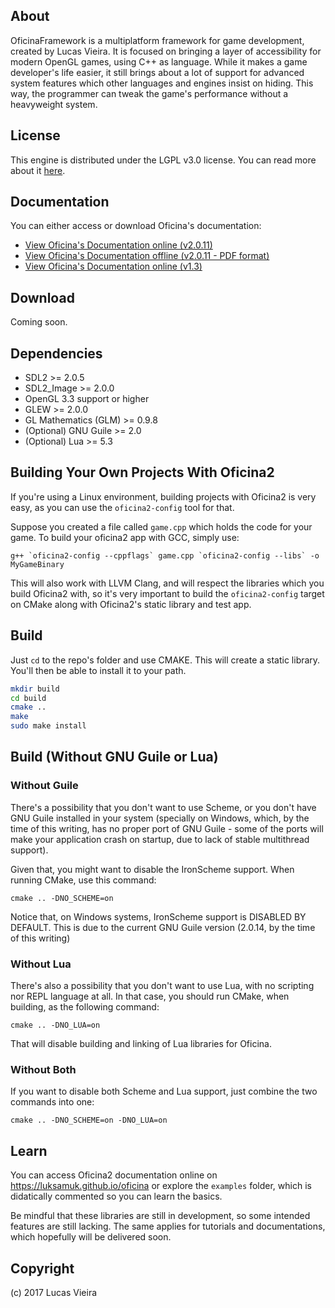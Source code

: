About
-----

OficinaFramework is a multiplatform framework for game development, created by Lucas Vieira.
It is focused on bringing a layer of accessibility for modern OpenGL games, using C++ as
language. While it makes a game developer's life easier, it still brings about a lot of
support for advanced system features which other languages and engines insist on hiding.
This way, the programmer can tweak the game's performance without a heavyweight system.


License
-------

This engine is distributed under the LGPL v3.0 license.
You can read more about it [here](http://choosealicense.com/licenses/lgpl-3.0).

Documentation
-------------

You can either access or download Oficina's documentation:

- [View Oficina's Documentation online (v2.0.11)](https://luksamuk.github.io/oficina/doc)
- [View Oficina's Documentation offline (v2.0.11 - PDF format)](https://luksamuk.github.io/oficina/oficina2.pdf)
- [View Oficina's Documentation online (v1.3)](https://luksamuk.github.io/OficinaFramework)

Download
--------

Coming soon.

Dependencies
------------

- SDL2 >= 2.0.5
- SDL2\_Image >= 2.0.0
- OpenGL 3.3 support or higher
- GLEW >= 2.0.0
- GL Mathematics (GLM) >= 0.9.8
- (Optional) GNU Guile >= 2.0
- (Optional) Lua >= 5.3


Building Your Own Projects With Oficina2
----------------------------------------

If you're using a Linux environment, building projects with Oficina2 is very easy, as you can use the `oficina2-config` tool for that.

Suppose you created a file called `game.cpp` which holds the code for your game. To build your oficina2 app with GCC, simply use:

```g++ `oficina2-config --cppflags` game.cpp `oficina2-config --libs` -o MyGameBinary```

This will also work with LLVM Clang, and will respect the libraries which you build Oficina2 with, so it's very important to build
the `oficina2-config` target on CMake along with Oficina2's static library and test app.


Build
-----

Just `cd` to the repo's folder and use CMAKE. This will create a static library. You'll then be able to install it to your path.

```bash
mkdir build
cd build
cmake ..
make
sudo make install
```

Build (Without GNU Guile or Lua)
-------------------------

### Without Guile

There's a possibility that you don't want to use Scheme, or you don't have GNU Guile installed in your system
(specially on Windows, which, by the time of this writing, has no proper port of GNU Guile - some of the ports
will make your application crash on startup, due to lack of stable multithread support).

Given that, you might want to disable the IronScheme support.
When running CMake, use this command:

```cmake .. -DNO_SCHEME=on```

Notice that, on Windows systems, IronScheme support is DISABLED BY DEFAULT. This is due to the current
GNU Guile version (2.0.14, by the time of this writing)

### Without Lua

There's also a possibility that you don't want to use Lua, with no scripting nor REPL language at all.
In that case, you should run CMake, when building, as the following command:

```cmake .. -DNO_LUA=on```

That will disable building and linking of Lua libraries for Oficina.

### Without Both

If you want to disable both Scheme and Lua support, just combine the two commands into one:

```cmake .. -DNO_SCHEME=on -DNO_LUA=on```



Learn
-----
You can access Oficina2 documentation online on https://luksamuk.github.io/oficina or explore the `examples`
folder, which is didatically commented so you can learn the basics.

Be mindful that these libraries are still in development, so some intended features are still lacking. The
same applies for tutorials and documentations, which hopefully will be delivered soon.


Copyright
---------

(c) 2017 Lucas Vieira
